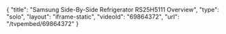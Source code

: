{
    "title": "Samsung Side-By-Side Refrigerator RS25H5111 Overview",
    "type": "solo",
    "layout": "iframe-static",
    "videoId": "69864372",
    "url": "\/tvpembed\/69864372"
}